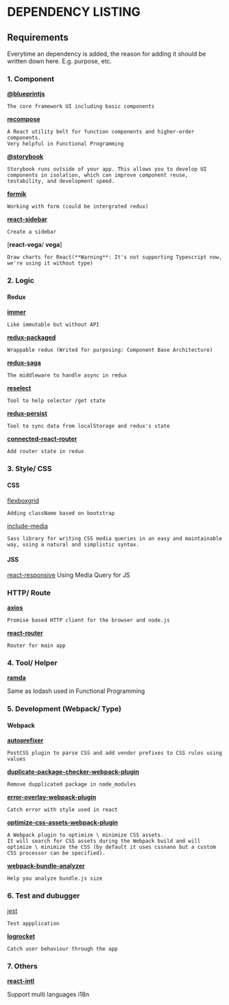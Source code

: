 # DEPENDENCY LISTING

## Requirements

Everytime an dependency is added, the reason for adding it should be written down here. E.g. purpose, etc.

### 1. Component
[**@blueprintjs**](https://blueprintjs.com/)

	The core framework UI including basic components

[**recompose**](https://github.com/acdlite/recompose)

	A React utility belt for function components and higher-order components.
	Very helpful in Functional Programming

[**@storybook**](https://github.com/storybooks/storybook)

	Storybook runs outside of your app. This allows you to develop UI components in isolation, which can improve component reuse, testability, and development speed.


[**formik**](https://github.com/jaredpalmer/formik)

	Working with form (could be intergrated redux)

[**react-sidebar**](https://github.com/balloob/react-sidebar)

	Create a sidebar 

[**react-vega**/ **vega**]

	Draw charts for React(**Warning**: It's not supporting Typescript now, we're using it without type)



### 2. Logic

#### Redux

[**immer**](https://github.com/mweststrate/immer)

	Like immutable but without API

[**redux-packaged**](https://github.com/tomzaku/redux-packaged)

	Wrappable redux (Writed for purposing: Component Base Architecture)

[**redux-saga**](https://redux-saga.js.org/docs/introduction/BeginnerTutorial.html)

	The middleware to handle async in redux

[**reselect**]()

	Tool to help selector /get state

[**redux-persist**]()

	Tool to sync data from localStorage and redux's state

[**connected-react-router**](https://github.com/supasate/connected-react-router)

	Add router state in redux


### 3. Style/ CSS

#### CSS

[flexboxgrid](https://getbootstrap.com/docs/4.0/layout/grid/)

	Adding className based on bootstrap


[include-media](https://include-media.com/)

	Sass library for writing CSS media queries in an easy and maintainable way, using a natural and simplistic syntax.

#### JSS

[react-responsive](https://github.com/contra/react-responsive)
	Using Media Query for JS

### HTTP/ Route

[**axios**](https://github.com/axios/axios)

	Promise based HTTP client for the browser and node.js

[**react-router**](https://reacttraining.com/react-router/core/guides/philosophy)

	Router for main app



### 4. Tool/ Helper

[**ramda**](https://ramdajs.com/docs/)

Same as lodash used in Functional Programming



### 5. Development (Webpack/ Type)

#### Webpack

[**autoprefixer**](https://github.com/postcss/autoprefixer)

	PostCSS plugin to parse CSS and add vendor prefixes to CSS rules using values

[**duplicate-package-checker-webpack-plugin**]()

	Remove dupplicated package in node_modules

[**error-overlay-webpack-plugin**]()

	Catch error with style used in react

[**optimize-css-assets-webpack-plugin**](https://github.com/NMFR/optimize-css-assets-webpack-plugin)

	A Webpack plugin to optimize \ minimize CSS assets.
	It will search for CSS assets during the Webpack build and will optimize \ minimize the CSS (by default it uses cssnano but a custom CSS processor can be specified).
	
[**webpack-bundle-analyzer**]()

	Help you analyze bundle.js size

### 6. Test and dubugger

[jest]()

	Test appplication

[**logrocket**]()

	Catch user behaviour through the app



### 7. Others

[**react-intl**]()

Support multi languages i18n
